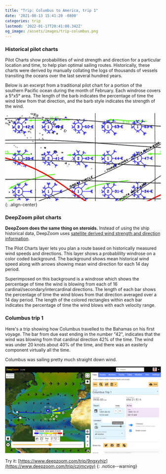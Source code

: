 ```yaml
---
title: "Trip: Columbus to America, trip 1"
date: '2021-08-13 15:41:20 -0800'
categories: trip
lastmod: '2022-01-17T20:41:08.342Z'
og_image: /assets/images/trip-columbus.png
---
```


### Historical pilot charts
Pilot Charts show probabilities of wind strength and direction for a particular location and time, 
to help plan optimal sailing routes.
Historically, these charts were derived by manually collating the logs of thousands of vessels transiting the oceans over the last several hundred years.

Below is an excerpt from a traditional pilot chart for a portion of the southern Pacific ocean during the month of February.
Each windrose covers a 5°x5° area. The length of the barb indicates the percentage of time the wind blew from that direction,
and the barb  style indicates the strength of the wind.

![](/assets/images/pilot-charts.png){: .align-center}

### DeepZoom pilot charts

**DeepZoom does the same thing on steroids.**  Instead of using the ship historical data, DeepZoom uses [satellite derived 
wind strength and direction information](https://chapman.ceoas.oregonstate.edu/scow/index.html).  

The Pilot Charts layer lets you plan a route based on historically measured wind speeds
and directions. This layer shows a probablility windrose on a color coded background.
The background shows mean historical wind speed along with arrows showing mean wind
direction for each 14 day period.

Superimposed on this background is a windrose which shows the percentage of time the
wind is blowing from each of 16 cardinal/secondary/intercardinal directions. The length
of each bar shows the percentage of time the wind blows from that direction averaged
over a 14 day period. The length of the colored rectangles within each bar indicates the
percentage of time the wind blows with each velocity range.



### Columbus trip 1

Here's a trip showing how Columbus travelled to the Bahamas on his first voyage.
The bar from due east ending in the number "42", indicates that the wind was blowing from that
cardinal direction 42% of the time.  The wind was under 20 knots about 40% of the time, and there was
an easterly component virtually all the time.

Columbus was sailing pretty much straight down wind.

[![](/assets/images/trip-columbus.png)](https://www.deepzoom.com/trip/czjmcvgy)

Try it: [https://www.deepzoom.com/trip/9ngxyhjz](https://www.deepzoom.com/trip/czjmcvgy)
{: .notice--warning}









